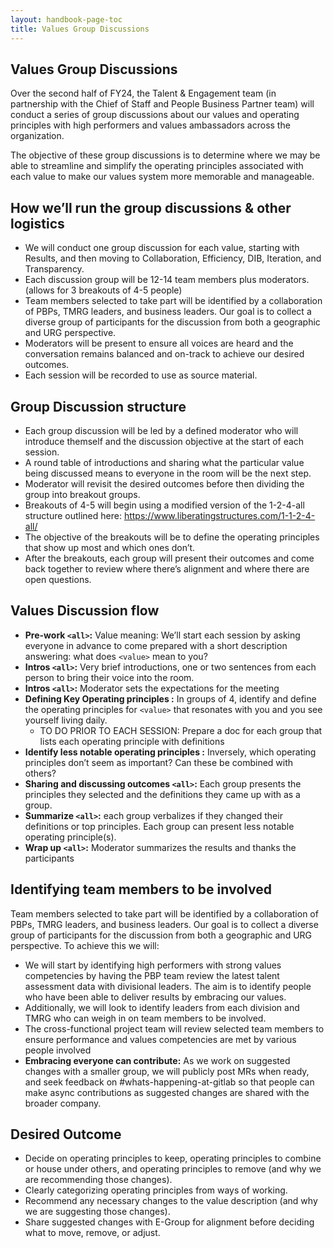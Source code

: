 ```yaml
---
layout: handbook-page-toc
title: Values Group Discussions
---
```


## Values Group Discussions

Over the second half of FY24, the Talent & Engagement team (in partnership with the Chief of Staff and People Business Partner team) will conduct a series of group discussions about our values and operating principles with high performers and values ambassadors across the organization.

The objective of these group discussions is to determine where we may be able to streamline and simplify the operating principles associated with each value to make our values system more memorable and manageable.

## How we’ll run the group discussions & other logistics

- We will conduct one group discussion for each value, starting with Results, and then moving to Collaboration, Efficiency, DIB, Iteration, and Transparency.
- Each discussion group will be 12-14 team members plus moderators. (allows for 3 breakouts of 4-5 people)
- Team members selected to take part will be identified by a collaboration of PBPs, TMRG leaders, and business leaders. Our goal is to collect a diverse group of participants for the discussion from both a geographic and URG perspective.
- Moderators will be present to ensure all voices are heard and the conversation remains balanced and on-track to achieve our desired outcomes.
- Each session will be recorded to use as source material.

## Group Discussion structure

- Each group discussion will be led by a defined moderator who will introduce themself and the discussion objective at the start of each session.
- A round table of introductions and sharing what the particular value being discussed means to everyone in the room will be the next step.
- Moderator will revisit the desired outcomes before then dividing the group into breakout groups.
- Breakouts of 4-5 will begin using a modified version of the 1-2-4-all structure outlined here: https://www.liberatingstructures.com/1-1-2-4-all/
- The objective of the breakouts will be to define the operating principles that show up most and which ones don’t.
- After the breakouts, each group will present their outcomes and come back together to review where there’s alignment and where there are open questions.

## Values Discussion flow

- **Pre-work `<all>`:** Value meaning: We’ll start each session by asking everyone in advance to come prepared with a short description answering: what does `<value>` mean to you?
- **Intros `<all>`:** Very brief introductions, one or two sentences from each person to bring their voice into the room.
- **Intros `<all>`:** Moderator sets the expectations for the meeting
- **Defining Key Operating principles <breakout groups>:** In groups of 4, identify and define the operating principles for `<value>` that resonates with you and you see yourself living daily.
    - TO DO PRIOR TO EACH SESSION: Prepare a doc for each group that lists each operating principle with definitions
- **Identify less notable operating principles <breakout groups>:** Inversely, which operating principles don’t seem as important? Can these be combined with others?
- **Sharing and discussing outcomes `<all>`:** Each group presents the principles they selected and the definitions they came up with as a group.
- **Summarize `<all>`:** each group verbalizes if they changed their definitions or top principles. Each group can present less notable operating principle(s).
- **Wrap up `<all>`:** Moderator summarizes the results and thanks the participants

## Identifying team members to be involved

Team members selected to take part will be identified by a collaboration of PBPs, TMRG leaders, and business leaders. Our goal is to collect a diverse group of participants for the discussion from both a geographic and URG perspective. To achieve this we will:

- We will start by identifying high performers with strong values competencies by having the PBP team review the latest talent assessment data with divisional leaders. The aim is to identify people who have been able to deliver results by embracing our values.
- Additionally, we will look to identify leaders from each division and TMRG who can weigh in on team members to be involved.
- The cross-functional project team will review selected team members to ensure performance and values competencies are met by various people involved
- **Embracing everyone can contribute:** As we work on suggested changes with a smaller group, we will publicly post MRs when ready, and seek feedback on #whats-happening-at-gitlab so that people can make async contributions as suggested changes are shared with the broader company.

## Desired Outcome

- Decide on operating principles to keep, operating principles to combine or house under others, and operating principles to remove (and why we are recommending those changes).
- Clearly categorizing operating principles from ways of working.
- Recommend any necessary changes to the value description (and why we are suggesting those changes).
- Share suggested changes with E-Group for alignment before deciding what to move, remove, or adjust.
